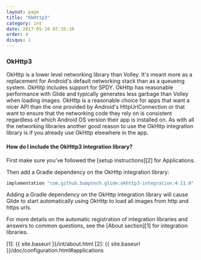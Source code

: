 ```yaml
---
layout: page
title: "OkHttp3"
category: int
date: 2017-05-10 07:35:10
order: 4
disqus: 1
---
```


### OkHttp3

OkHttp is a lower level networking library than Volley. It's meant more as a replacement for Android's default networking stack than as a queueing system. OkHttp includes support for SPDY. OkHttp has reasonable performance with Glide and typically generates less garbage than Volley when loading images. OkHttp is a reasonable choice for apps that want a nicer API than the one provided by Android's HttpUrlConnection or that want to ensure that the networking code they rely on is consistent regardless of which Android OS version their app is installed on. As with all the networking libraries another good reason to use the OkHttp integration library is if you already use OkHttp elsewhere in the app.

#### How do I include the OkHttp3 integration library?
First make sure you've followed the [setup instructions][2] for Applications.

Then add a Gradle dependency on the OkHttp integration library:

```groovy
implementation "com.github.bumptech.glide:okhttp3-integration:4.11.0"
```

Adding a Gradle dependency on the OkHttp integration library will cause Glide to start automatically using OkHttp to load all images from http and https urls.

For more details on the automatic registration of integration libraries and answers to common questions, see the [About section][1] for integration libraries.

[1]: {{ site.baseurl }}/int/about.html
[2]: {{ site.baseurl }}/doc/configuration.html#applications
